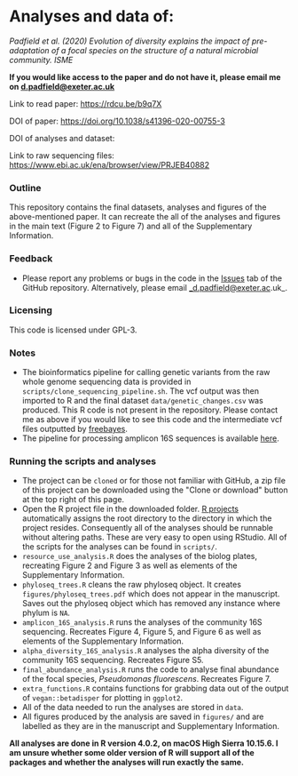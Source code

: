 # Analyses and data of:

_Padfield et al. (2020) Evolution of diversity explains the impact of pre-adaptation of a focal species on the structure of a natural microbial community. ISME_ 

**If you would like access to the paper and do not have it, please email me on d.padfield@exeter.ac.uk**

Link to read paper: https://rdcu.be/b9q7X

DOI of paper: https://doi.org/10.1038/s41396-020-00755-3

DOI of analyses and dataset: 

Link to raw sequencing files: https://www.ebi.ac.uk/ena/browser/view/PRJEB40882

### Outline

This repository contains the final datasets, analyses and figures of the above-mentioned paper. It can recreate the all of the analyses and figures in the main text (Figure 2 to Figure 7) and all of the Supplementary Information.

### Feedback

- Please report any problems or bugs in the code in the [Issues](https://github.com/padpadpadpad/Padfield_2019_ISME_bact_phage_temperature) tab of the GitHub repository. Alternatively, please email _d.padfield@exeter.ac.uk_.

### Licensing

This code is licensed under GPL-3.

### Notes

- The bioinformatics pipeline for calling genetic variants from the raw whole genome sequencing data is provided in `scripts/clone_sequencing_pipeline.sh`. The vcf output was then imported to R and the final dataset `data/genetic_changes.csv` was produced. This R code is not present in the repository. Please contact me as above if you would like to see this code and the intermediate vcf files outputted by [freebayes](https://github.com/ekg/freebayes).
- The pipeline for processing amplicon 16S sequences is available [here](https://github.com/padpadpadpad/AB_dada2_pipeline_R).

### Running the scripts and analyses

- The project can be `cloned` or for those not familiar with GitHub, a zip file of this project can be downloaded using the "Clone or download" button at the top right of this page.
- Open the R project file in the downloaded folder. [R projects](https://support.rstudio.com/hc/en-us/articles/200526207-Using-Projects) automatically assigns the root directory to the directory in which the project resides. Consequently all of the analyses should be runnable without altering paths. These are very easy to open using RStudio. All of the scripts for the analyses can be found in `scripts/`.
- `resource_use_analysis.R` does the analyses of the biolog plates, recreating Figure 2 and Figure 3 as well as elements of the Supplementary Information.
- `phyloseq_trees.R` cleans the raw phyloseq object. It creates `figures/phyloseq_trees.pdf` which does not appear in the manuscript. Saves out the phyloseq object which has removed any instance where phylum is `NA`.
- `amplicon_16S_analysis.R` runs the analyses of the community 16S sequencing. Recreates Figure 4, Figure 5, and Figure 6 as well as elements of the Supplementary Information.
- `alpha_diversity_16S_analysis.R` analyses the alpha diversity of the community 16S sequencing. Recreates Figure S5.
- `final_abundance_analysis.R` runs the code to analyse final abundance of the focal species, _Pseudomonas fluorescens_. Recreates Figure 7.
- `extra_functions.R` contains functions for grabbing data out of the output of `vegan::betadisper` for plotting in `ggplot2`.
- All of the data needed to run the analyses are stored in `data`.
- All figures produced by the analysis are saved in `figures/` and are labelled as they are in the manuscript and Supplementary Information.

__All analyses are done in R version 4.0.2, on macOS High Sierra 10.15.6. I am unsure whether some older version of R will support all of the packages and whether the analyses will run exactly the same.__
